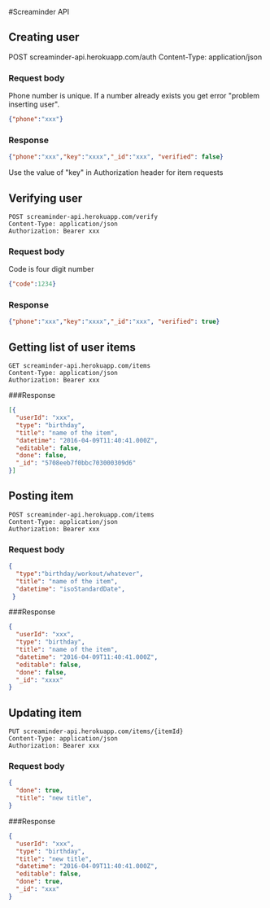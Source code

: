 #Screaminder API


## Creating user

 POST screaminder-api.herokuapp.com/auth
 Content-Type: application/json

### Request body
Phone number is unique. If a number already exists you get error "problem inserting user".

 ```json
 {"phone":"xxx"}
 ```

### Response
 ```json
 {"phone":"xxx","key":"xxxx","_id":"xxx", "verified": false}
 ```
 Use the value of "key" in Authorization header for item requests

## Verifying user
```
POST screaminder-api.herokuapp.com/verify
Content-Type: application/json
Authorization: Bearer xxx
```

### Request body
Code is four digit number

 ```json
 {"code":1234}
 ```

### Response
  ```json
  {"phone":"xxx","key":"xxxx","_id":"xxx", "verified": true}
  ```

## Getting list of user items
```
GET screaminder-api.herokuapp.com/items
Content-Type: application/json
Authorization: Bearer xxx
```
###Response
 ```json
 [{
   "userId": "xxx",
   "type": "birthday",
   "title": "name of the item",
   "datetime": "2016-04-09T11:40:41.000Z",
   "editable": false,
   "done": false,
   "_id": "5708eeb7f0bbc703000309d6"
 }]
 ```

## Posting item
```
POST screaminder-api.herokuapp.com/items
Content-Type: application/json
Authorization: Bearer xxx
```
### Request body
 ```json
 {  
   "type":"birthday/workout/whatever",
   "title": "name of the item",
   "datetime": "isoStandardDate",
  }
 ```

###Response
 ```json
 {
   "userId": "xxx",
   "type": "birthday",
   "title": "name of the item",
   "datetime": "2016-04-09T11:40:41.000Z",
   "editable": false,
   "done": false,
   "_id": "xxxx"
 }
 ```


## Updating item
```
PUT screaminder-api.herokuapp.com/items/{itemId}
Content-Type: application/json
Authorization: Bearer xxx
```

### Request body
 ```json
 {  
   "done": true,
   "title": "new title",
}
 ```

###Response
  ```json
  {
    "userId": "xxx",
    "type": "birthday",
    "title": "new title",
    "datetime": "2016-04-09T11:40:41.000Z",
    "editable": false,
    "done": true,
    "_id": "xxx"
  }
  ```
